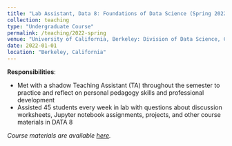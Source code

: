 ```yaml
---
title: "Lab Assistant, Data 8: Foundations of Data Science (Spring 2022)"
collection: teaching
type: "Undergraduate Course"
permalink: /teaching/2022-spring
venue: "University of California, Berkeley: Division of Data Science, Computing, and Society (CDSS)"
date: 2022-01-01
location: "Berkeley, California"
---
```


__Responsibilities__:
- Met with a shadow Teaching Assistant (TA) throughout the semester to practice and reflect on personal pedagogy skills and professional development
- Assisted 45 students every week in lab with questions about discussion worksheets, Jupyter notebook assignments, projects, and other course materials in DATA 8

_Course materials are available [here](http://www.data8.org/sp22/)._
